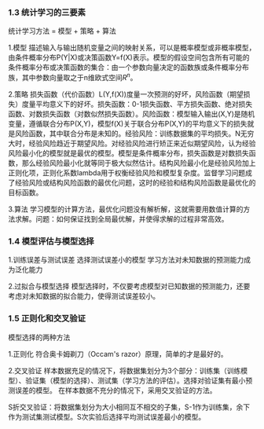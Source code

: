 ### 1.3 统计学习的三要素
统计学习方法 = 模型 + 策略 + 算法

1.模型
描述输入与输出随机变量之间的映射关系，可以是概率模型或非概率模型，由条件概率分布P(Y|X)或决策函数Y=f(X)表示。模型的假设空间包含所有可能的条件概率分布或决策函数的集合：由一个参数向量决定的函数族或条件概率分布族，其中参数向量取之于n维欧式空间$R^n$。

2.策略
损失函数（代价函数）L(Y,f(X))度量一次预测的好坏，风险函数（期望损失）度量平均意义下的好坏。损失函数：0-1损失函数、平方损失函数、绝对损失函数、对数损失函数（对数似然损失函数）。风险函数：模型输入输出(X,Y)是随机变量，遵循联合分布P(X,Y)，模型f(X)关于联合分布P(X,Y)的平均意义下的损失就是风险函数，其中联合分布是未知的。经验风险：训练数据集的平均损失。N无穷大时，经验风险趋近于期望风险。对经验风险进行矫正来近似期望风险，认为经验风险最小化的模型就是最优的模型。模型是条件概率分布，损失函数是对数损失函数，那么经验风险最小化就等同于极大似然估计。结构风险最小化是经验风险加上正则化项，正则化系数lambda用于权衡经验风险和模型复杂度。监督学习问题成了经验风险或结构风险函数的最优化问题，这时的经验和结构风险函数是最优化的目标函数。

3.算法
学习模型的计算方法，最优化问题没有解析解，这就需要用数值计算的方法求解。问题：如何保证找到全局最优解，并使得求解的过程非常高效。
### 1.4 模型评估与模型选择
1.训练误差与测试误差
选择测试误差小的模型
学习方法对未知数据的预测能力成为泛化能力

2.过拟合与模型选择
模型选择时，不仅要考虑模型对已知数据的预测能力，还要考虑对未知数据的拟合能力，使得测试误差较小。
### 1.5 正则化和交叉验证
模型选择的两种方法

1.正则化
符合奥卡姆剃刀（Occam's razor）原理，简单的才是最好的。

2.交叉验证
样本数据充足的情况下，将数据集划分为3个部分：训练集（训练模型）、验证集（模型的选择）、测试集（学习方法的评估）。选择对验证集有最小预测误差的模型。
在样本数据不充分的情况下，采用交叉验证的方法。

S折交叉验证：将数据集划分为大小相同互不相交的子集，S-1作为训练集，余下作为测试集测试模型。S次实验后选择平均测试误差最小的模型。
